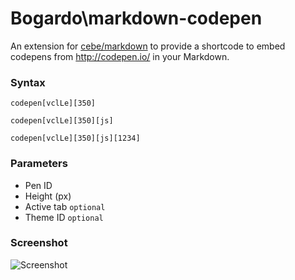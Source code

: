 Bogardo\markdown-codepen
================

An extension for [cebe/markdown](https://github.com/cebe/markdown) to provide a shortcode to embed codepens from http://codepen.io/ in your Markdown.


### Syntax ###

`codepen[vclLe][350]`

`codepen[vclLe][350][js]`

`codepen[vclLe][350][js][1234]`

### Parameters ###

- Pen ID
- Height (px)
- Active tab `optional`
- Theme ID `optional`

### Screenshot ###
![Screenshot](http://i.imgur.com/gZZs2FN.png)
